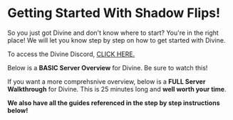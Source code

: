 # Getting Started With Shadow Flips!

So you just got Divine and don't know where to start? You're in the right place! We will let you know step by step on how to get started with Divine.

To access the Divine Discord, [CLICK HERE.](https://whop.com/divine/access-the-discord-4H2wTQR0xwheR4/app/)

Below is a **BASIC Server Overview** for Divine. Be sure to watch this!

If you want a more comprehsnive overview, below is a **FULL Server Walkthrough** for Divine. This is 25 minutes long and **well worth your time**.

**We also have all the guides referenced in the step by step instructions below!**
